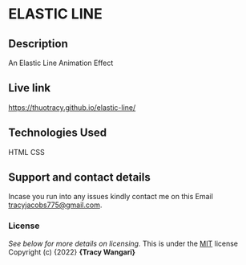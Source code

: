 # ELASTIC LINE



## Description
An Elastic Line Animation Effect

## Live link
https://thuotracy.github.io/elastic-line/


## Technologies Used
HTML
CSS

## Support and contact details
Incase you run into any issues kindly contact me on this Email tracyjacobs775@gmail.com.

### License
*See below for more details on licensing.*
This is under the [MIT](LICENSE) license
Copyright (c) {2022} **{Tracy Wangari}**
